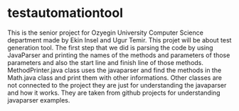 # testautomationtool
This is the senior project for Ozyegin University Computer Science department made by Ekin Insel and Ugur Temir.
This projet will be about test generation tool.
The first step that we did is parsing the code by using JavaParser and printing the names of the methods and parameters of those parameters and also the start line and finish line of those methods.
MethodPrinter.java class uses the javaparser and find the methods in the Math.java class and print them with other informations.
Other classes are not connected to the project they are just for understanding the javaparser and how it works. They are taken from github projects for understanding javaparser examples.
